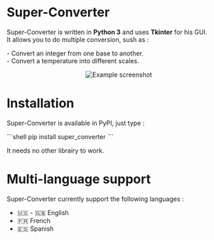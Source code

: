 # Super-Converter

<p>
Super-Converter is written in <b>Python 3</b> and uses <b>Tkinter</b> for his GUI.<br>
    It allows you to do multiple conversion, sush as :<br>
</p>
- Convert an integer from one base to another.<br>
- Convert a temperature into different scales.<br>

<p align="center">
  <img src="https://github.com/NicolasBi/super_converter/blob/master/sconv/res/screenshot_example.png?raw=true" alt="Example screenshot"/>
</p>

# Installation

<p>
Super-Converter is available in PyPI, just type :
</p>
```shell
    pip install super_converter
```
<p>
It needs no other librairy to work.
</p>

# Multi-language support
Super-Converter currently support the following languages :
* :us: - :uk: English
* :fr: French
* :es: Spanish
